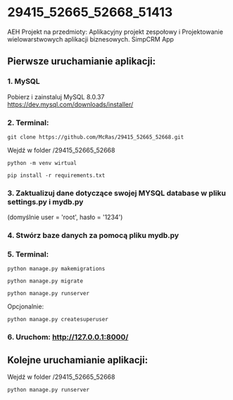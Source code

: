 # 29415_52665_52668_51413
AEH Projekt na przedmioty: Aplikacyjny projekt zespołowy i Projektowanie wielowarstwowych aplikacji biznesowych.
SimpCRM App

## Pierwsze uruchamianie aplikacji:
### 1. MySQL
Pobierz i zainstaluj MySQL 8.0.37 https://dev.mysql.com/downloads/installer/


### 2. Terminal:
```
git clone https://github.com/McRas/29415_52665_52668.git
```
Wejdź w folder /29415_52665_52668
```
python -m venv wirtual
```
```
pip install -r requirements.txt
```

### 3. Zaktualizuj dane dotyczące swojej MYSQL database w pliku settings.py i mydb.py
(domyślnie 	user = 'root', hasło = '1234')

### 4. Stwórz baze danych za pomocą pliku mydb.py

### 5. Terminal:

```
python manage.py makemigrations
```
```
python manage.py migrate
```
```
python manage.py runserver
```
Opcjonalnie:
```
python manage.py createsuperuser
```
### 6. Uruchom: http://127.0.0.1:8000/

## Kolejne uruchamianie aplikacji:
Wejdź w folder /29415_52665_52668
```
python manage.py runserver
```

